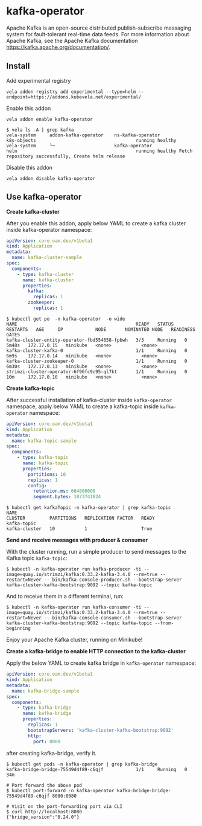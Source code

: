 # kafka-operator

Apache Kafka is an open-source distributed publish-subscribe messaging system for fault-tolerant real-time data feeds.
For more information about Apache Kafka, see the Apache Kafka documentation https://kafka.apache.org/documentation/.

## Install

Add experimental registry
```
vela addon registry add experimental --type=helm --endpoint=https://addons.kubevela.net/experimental/
```

Enable this addon
```
vela addon enable kafka-operator
```

```shell
$ vela ls -A | grep kafka
vela-system     addon-kafka-operator    ns-kafka-operator                       k8s-objects                                     running healthy
vela-system     └─                      kafka-operator                          helm                                            running healthy Fetch repository successfully, Create helm release
```

Disable this addon
```
vela addon disable kafka-operator
```

## Use kafka-operator

**Create kafka-cluster**

After you enable this addon, apply below YAML to create a kafka cluster inside kafka-operator namespace:

```yaml
apiVersion: core.oam.dev/v1beta1
kind: Application
metadata:
  name: kafka-cluster-sample
spec:
  components:
    - type: kafka-cluster
      name: kafka-cluster
      properties:
        kafka:
          replicas: 1
        zookeeper:
          replicas: 1
```

```shell
$ kubectl get po  -n kafka-operator  -o wide
NAME                                            READY   STATUS    RESTARTS   AGE     IP            NODE       NOMINATED NODE   READINESS GATES
kafka-cluster-entity-operator-fbd554658-fpbwh   3/3     Running   0          5m48s   172.17.0.15   minikube   <none>           <none>
kafka-cluster-kafka-0                           1/1     Running   0          6m9s    172.17.0.14   minikube   <none>           <none>
kafka-cluster-zookeeper-0                       1/1     Running   0          6m30s   172.17.0.13   minikube   <none>           <none>
strimzi-cluster-operator-6f96fc9c95-ql7kt       1/1     Running   0          10m     172.17.0.10   minikube   <none>           <none>
```

**Create kafka-topic**

After successful installation of kafka-cluster inside `kafka-operator` namespace, apply below YAML to create a kafka-topic inside `kafka-operator` namespace:

```yaml
apiVersion: core.oam.dev/v1beta1
kind: Application
metadata:
  name: kafka-topic-sample
spec:
  components:
    - type: kafka-topic
      name: kafka-topic
      properties:
        partitions: 10
        replicas: 1
        config:
          retention.ms: 604800000
          segment.bytes: 1073741824
```

```shell
$ kubectl get kafkaTopic -n kafka-operator | grep kafka-topic
NAME                                                                                               CLUSTER         PARTITIONS   REPLICATION FACTOR   READY
kafka-topic                                                                                        kafka-cluster   10           1                    True
```

**Send and receive messages with producer & consumer**

With the cluster running, run a simple producer to send messages to the Kafka topic `kafka-topic`:

```shell
$ kubectl -n kafka-operator run kafka-producer -ti --image=quay.io/strimzi/kafka:0.33.2-kafka-3.4.0 --rm=true --restart=Never -- bin/kafka-console-producer.sh --bootstrap-server kafka-cluster-kafka-bootstrap:9092 --topic kafka-topic
```

And to receive them in a different terminal, run:

```shell
$ kubectl -n kafka-operator run kafka-consumer -ti --image=quay.io/strimzi/kafka:0.33.2-kafka-3.4.0 --rm=true --restart=Never -- bin/kafka-console-consumer.sh --bootstrap-server kafka-cluster-kafka-bootstrap:9092 --topic kafka-topic --from-beginning
```

Enjoy your Apache Kafka cluster, running on Minikube!

**Create a kafka-bridge to enable HTTP connection to the kafka-cluster**

Apply the below YAML to create kafka bridge in `kafka-operator` namespace:

```yaml
apiVersion: core.oam.dev/v1beta1
kind: Application
metadata:
  name: kafka-bridge-sample
spec:
  components:
    - type: kafka-bridge
      name: kafka-bridge
      properties:
        replicas: 1
        bootstrapServers: 'kafka-cluster-kafka-bootstrap:9092'
        http:
          port: 8080
```

after creating kafka-bridge, verify it.

```shell
$ kubectl get pods -n kafka-operator | grep kafka-bridge
kafka-bridge-bridge-75549d4f89-c6qjf            1/1     Running   0          34m

# Port forward the above pod
$ kubectl port-forward -n kafka-operator kafka-bridge-bridge-75549d4f89-c6qjf 8080:8080

# Visit on the port-forwarding port via CLI
$ curl http://localhost:8080
{"bridge_version":"0.24.0"}
```

